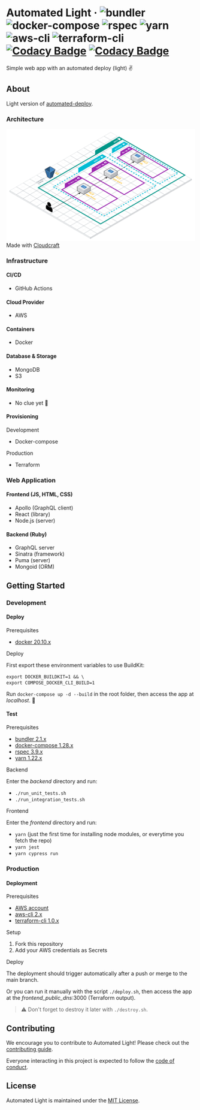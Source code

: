 # Automated Light &middot; ![bundler](https://img.shields.io/badge/bundler-2.1%2B-red?logo=ruby) ![docker-compose](https://img.shields.io/badge/docker--compose-1.28%2B-blue?logo=docker) ![rspec](https://img.shields.io/badge/rspec-3.9%2B-red?logo=ruby) ![yarn](https://img.shields.io/badge/yarn-1.22%2B-2188b6?logo=yarn) ![aws-cli](https://img.shields.io/badge/aws--cli-2.2%2B-orange?logo=amazon-aws) ![terraform-cli](https://img.shields.io/badge/terraform--cli-1.0%2B-blue?logo=terraform) [![Codacy Badge](https://app.codacy.com/project/badge/Grade/0bbe46ffb5c742b69d9436a09cb12eba)](https://www.codacy.com/gh/lucasmari/automated-light/dashboard?utm_source=github.com&amp;utm_medium=referral&amp;utm_content=lucasmari/automated-light&amp;utm_campaign=Badge_Grade) [![Codacy Badge](https://app.codacy.com/project/badge/Coverage/0bbe46ffb5c742b69d9436a09cb12eba)](https://www.codacy.com/gh/lucasmari/automated-light/dashboard?utm_source=github.com&utm_medium=referral&utm_content=lucasmari/automated-light&utm_campaign=Badge_Coverage)

Simple web app with an automated deploy (light) :v:

## About

Light version of [automated-deploy](https://github.com/lucasmari/automated-deploy).

### Architecture

![Web App Architecture](.images/Web%20App%20Reference%20Architecture.png)
Made with [Cloudcraft](https://www.cloudcraft.co/)

### Infrastructure

#### CI/CD

- GitHub Actions

#### Cloud Provider

- AWS

#### Containers

- Docker

#### Database & Storage

- MongoDB
- S3

#### Monitoring

- No clue yet :shrug:

#### Provisioning

Development

- Docker-compose

Production
  
- Terraform

### Web Application

#### Frontend (JS, HTML, CSS)

- Apollo (GraphQL client)
- React (library)
- Node.js (server)

#### Backend (Ruby)

- GraphQL server
- Sinatra (framework)
- Puma (server)
- Mongoid (ORM)

## Getting Started

### Development

#### Deploy

Prerequisites

- [docker 20.10.x](https://www.docker.com/get-started)

Deploy

First export these environment variables to use BuildKit:
```
export DOCKER_BUILDKIT=1 && \
export COMPOSE_DOCKER_CLI_BUILD=1 
```
Run `docker-compose up -d --build` in the root folder, then access the app at *localhost*. :clap:

#### Test

Prerequisites

- [bundler 2.1.x](https://bundler.io/)
- [docker-compose 1.28.x](https://docs.docker.com/compose/install/)
- [rspec 3.9.x](https://rspec.info/)
- [yarn 1.22.x](https://yarnpkg.com/getting-started/install)

Backend

Enter the *backend* directory and run:

- `./run_unit_tests.sh`
- `./run_integration_tests.sh`

Frontend

Enter the *frontend* directory and run:

- `yarn` (just the first time for installing node modules, or everytime you fetch the repo)
- `yarn jest`
- `yarn cypress run`

### Production

#### Deployment

Prerequisites

- [AWS account](https://console.aws.amazon.com)
- [aws-cli 2.x](https://docs.aws.amazon.com/cli/latest/userguide/install-cliv2.html)
- [terraform-cli 1.0.x](https://www.terraform.io/downloads.html)

Setup

1. Fork this repository
2. Add your AWS credentials as Secrets

Deploy

The deployment should trigger automatically after a push or merge to the main branch.

Or you can run it manually with the script `./deploy.sh`, then access the app at the *frontend_public_dns*:3000 (Terraform output).

> :warning: Don't forget to destroy it later with `./destroy.sh`.

## Contributing

We encourage you to contribute to Automated Light! Please check out the
[contributing guide](https://github.com/lucasmari/automated-light/blob/master/CONTRIBUTING.md).

Everyone interacting in this project is expected to follow the [code of conduct](https://github.com/lucasmari/automated-light/blob/master/CODE_OF_CONDUCT.md).

## License

Automated Light is maintained under the [MIT License](https://opensource.org/licenses/MIT).
